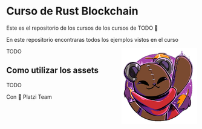 # Curso de Rust Blockchain
Este es el repositorio de los cursos de los cursos de TODO 💚 

En este repositorio encontraras todos los ejemplos vistos en el curso 

<a href="https://github.com/HectorPulido">
<img align="right" height="auto" width="200" src="https://github.com/HectorPulido/HectorPulido/raw/master/img/pequesoft.png"/>
</a>

TODO

## Como utilizar los assets
TODO


Con 💚 Platzi Team
